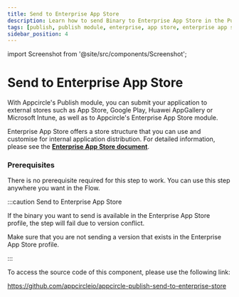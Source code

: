 ```yaml
---
title: Send to Enterprise App Store
description: Learn how to send Binary to Enterprise App Store in the Publish module of Appcircle
tags: [publish, publish module, enterprise, app store, enterprise app store, review]
sidebar_position: 4
---
```


import Screenshot from '@site/src/components/Screenshot';

# Send to Enterprise App Store

With Appcircle's Publish module, you can submit your application to external stores such as App Store, Google Play, Huawei AppGallery or Microsoft Intune, as well as to Appcircle's Enterprise App Store module.

Enterprise App Store offers a store structure that you can use and customise for internal application distribution. For detailed information, please see the [**Enterprise App Store document**](/enterprise-appstore).


### Prerequisites

There is no prerequisite required for this step to work. You can use this step anywhere you want in the Flow.

<Screenshot url='https://cdn.appcircle.io/docs/assets/BE3973-sendEnterprise.png' />


:::caution Send to Enterprise App Store

If the binary you want to send is available in the Enterprise App Store profile, the step will fail due to version conflict.

Make sure that you are not sending a version that exists in the Enterprise App Store profile.

:::

To access the source code of this component, please use the following link:

https://github.com/appcircleio/appcircle-publish-send-to-enterprise-store